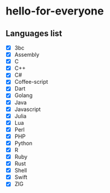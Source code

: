 # hello-for-everyone

## Languages list

- [x] 3bc
- [x] Assembly
- [x] C
- [x] C++
- [x] C#
- [x] Coffee-script
- [x] Dart
- [x] Golang
- [x] Java
- [x] Javascript
- [x] Julia
- [x] Lua
- [x] Perl
- [x] PHP
- [x] Python
- [x] R
- [x] Ruby
- [x] Rust
- [x] Shell
- [x] Swift
- [x] ZIG
